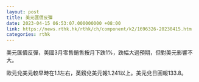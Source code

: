 ```yaml
---
layout: post
title: 美元匯價反彈
date: 2023-04-15 06:53:07.000000000 +08:00
link: https://news.rthk.hk/rthk/ch/component/k2/1696326-20230415.htm
categories: rthk
---
```


美元匯價反彈，美國3月零售銷售按月下跌1%，跌幅大過預期，但對美元影響不大。

歐元兌美元較早時在1.1左右，英鎊兌美元報1.241以上。美元兌日圓報133.8。
